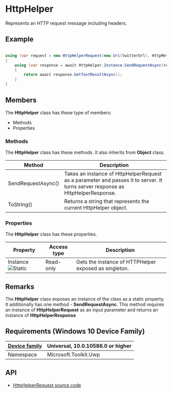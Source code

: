 # HttpHelper

Represents an HTTP request message including headers. 

## Example

```csharp

using (var request = new HttpHelperRequest(new Uri(twitterUrl), HttpMethod.Post))
{
    using (var response = await HttpHelper.Instance.SendRequestAsync(request))
    {
        return await response.GetTextResultAsync();
    }
}

```

## Members

The **HttpHelper** class has these type of members:

* Methods
* Properties

### Methods

The **HttpHelper** class has these methods. It also inherits from **Object** class.

| Method | Description |
| ------ | ----------- |
| SendRequestAsync() | Takes an instance of HttpHelperRequest as a parameter and passes it to server. It turns server response as HttpHelperResponse. |
| ToString() | Returns a string that represents the current HttpHelper object. |

### Properties

The **HttpHelper** class has these properties.

| Property | Access type | Description |
| -------- | ----------- | ----------- |
| Instance ![Static](https://i-msdn.sec.s-msft.com/dynimg/IC64394.jpeg) | Read-only | Gets the instance of HTTPHelper exposed as singleton. |

## Remarks

The **HttpHelper** class exposes an instance of the class as a static property.
It additionally has one method - **SendRequestAsync**. This method requires an instance of **HttpHelperRequest** as an input parameter and returns an instance of **HttpHelperResponse**

## Requirements (Windows 10 Device Family)

| [Device family](http://go.microsoft.com/fwlink/p/?LinkID=526370) | Universal, 10.0.10586.0 or higher |
| --- | --- |
| Namespace | Microsoft.Toolkit.Uwp |

## API

* [HttpHelperRequest source code](https://github.com/Microsoft/UWPCommunityToolkit/tree/dev/Microsoft.Toolkit.Uwp/Helpers/HttpHelper.cs)